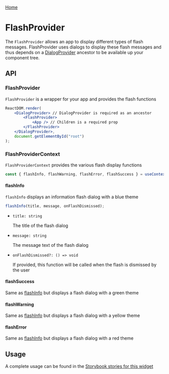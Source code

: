 [Home](../README.md)

# FlashProvider

The `FlashProvider` allows an app to display different types of flash messages. FlashProvider uses
dialogs to display these flash messages and thus depends on a [DialogProvider](./dialog-provider.md)
ancestor to be available up your component tree.

## API

### FlashProvider

`FlashProvider` is a wrapper for your app and provides the flash functions

```jsx
ReactDOM.render(
    <DialogProvider> // DialogProvider is required as an ancestor
        <FlashProvider>
            <App /> // Children is a required prop
        </FlashProvider>
    </DialogProvider>,
    document.getElementById("root")
);
```

### FlashProviderContext

`FlashProviderContext` provides the various flash display functions

```jsx
const { flashInfo, flashWarning, flashError, flashSuccess } = useContext(FlashProviderContext);
```

#### flashInfo

`flashInfo` displays an information flash dialog with a blue theme

```jsx
flashInfo(title, message, onFlashDismissed);
```

-   `title: string`

    The title of the flash dialog

-   `message: string`

    The message text of the flash dialog

-   `onFlashDismissed?: () => void`

    If provided, this function will be called when the flash is dismissed by the user

#### flashSuccess

Same as [flashInfo](#flashinfo) but displays a flash dialog with a green theme

#### flashWarning

Same as [flashInfo](#flashinfo) but displays a flash dialog with a yellow theme

#### flashError

Same as [flashInfo](#flashinfo) but displays a flash dialog with a red theme

## Usage

A complete usage can be found in the [Storybook stories for this widget](../src/provider/flash-provider/index.stories.tsx)
